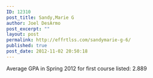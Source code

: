 ```yaml
---
ID: 12310
post_title: Sandy,Marie G
author: Joel DesArmo
post_excerpt: ""
layout: post
permalink: http://effrtlss.com/sandymarie-g-6/
published: true
post_date: 2012-11-02 20:50:18
---
```

<p>Average GPA in Spring 2012 for first course listed: 2.889</p>